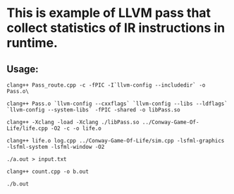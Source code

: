 # This is example of LLVM pass that collect statistics of IR instructions in runtime.  

## Usage:  

```
clang++ Pass_route.cpp -c -fPIC -I`llvm-config --includedir` -o Pass.o\  

clang++ Pass.o `llvm-config --cxxflags` `llvm-config --libs --ldflags` `llvm-config --system-libs` -fPIC -shared -o libPass.so  

clang++ -Xclang -load -Xclang ./libPass.so ../Conway-Game-Of-Life/life.cpp -O2 -c -o life.o  

clang++ life.o log.cpp ../Conway-Game-Of-Life/sim.cpp -lsfml-graphics -lsfml-system -lsfml-window -O2  

./a.out > input.txt

clang++ count.cpp -o b.out

./b.out
````


